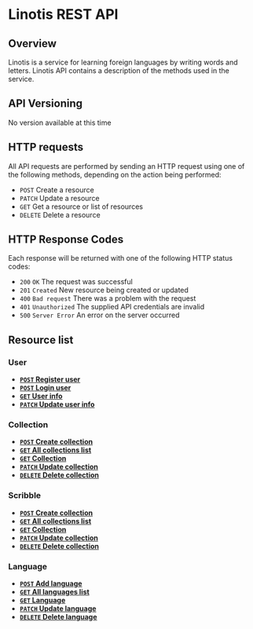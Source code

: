 # Linotis REST API
## Overview
Linotis is a service for learning foreign languages by writing words and letters. Linotis API contains a description of the methods used in the service.
## API Versioning
No version available at this time
## HTTP requests
All API requests are performed by sending an HTTP request using one of the following methods, depending on the action being performed:
- `POST` Create a resource
- `PATCH` Update a resource
- `GET` Get a resource or list of resources
- `DELETE` Delete a resource
## HTTP Response Codes
Each response will be returned with one of the following HTTP status codes:
- `200` `OK` The request was successful
- `201` `Created` New resource being created or updated
- `400` `Bad request` There was a problem with the request
- `401` `Unauthorized` The supplied API credentials are invalid
- `500` `Server Error` An error on the server occurred
## Resource list
### User
- [**`POST` Register user**](https://github.com/Linotis/linotis-rest-api-docs/blob/main/user/POST_register.md)
- [**`POST` Login user**](https://github.com/Linotis/linotis-rest-api-docs/blob/main/user/POST_login.md)
- [**`GET` User info**](https://github.com/Linotis/linotis-rest-api-docs/blob/main/user/POST_login.md)
- [**`PATCH` Update user info**](https://github.com/Linotis/linotis-rest-api-docs/blob/main/user/POST_login.md)
### Collection
- [**`POST` Create collection**](https://github.com/Linotis/linotis-rest-api-docs/blob/main/collection/POST_collection.md)
- [**`GET` All collections list**](https://github.com/Linotis/linotis-rest-api-docs/blob/main/collection/GET_all.md)
- [**`GET` Collection**](https://github.com/Linotis/linotis-rest-api-docs/blob/main/collection/GET_collection.md)
- [**`PATCH` Update collection**](https://github.com/Linotis/linotis-rest-api-docs/blob/main/collection/PATCH_collection.md)
- [**`DELETE` Delete collection**](https://github.com/Linotis/linotis-rest-api-docs/blob/main/collection/DELETE_collection.md)
### Scribble
- [**`POST` Create collection**](https://github.com/Linotis/linotis-rest-api-docs/blob/main/collection/POST_collection.md)
- [**`GET` All collections list**](https://github.com/Linotis/linotis-rest-api-docs/blob/main/collection/GET_all.md)
- [**`GET` Collection**](https://github.com/Linotis/linotis-rest-api-docs/blob/main/collection/GET_collection.md)
- [**`PATCH` Update collection**](https://github.com/Linotis/linotis-rest-api-docs/blob/main/collection/PATCH_collection.md)
- [**`DELETE` Delete collection**](https://github.com/Linotis/linotis-rest-api-docs/blob/main/collection/DELETE_collection.md)
### Language
- [**`POST` Add language**](https://github.com/Linotis/linotis-rest-api-docs/blob/main/collection/POST_collection.md)
- [**`GET` All languages list**](https://github.com/Linotis/linotis-rest-api-docs/blob/main/collection/GET_all.md)
- [**`GET` Language**](https://github.com/Linotis/linotis-rest-api-docs/blob/main/collection/GET_collection.md)
- [**`PATCH` Update language**](https://github.com/Linotis/linotis-rest-api-docs/blob/main/collection/PATCH_collection.md)
- [**`DELETE` Delete language**](https://github.com/Linotis/linotis-rest-api-docs/blob/main/collection/DELETE_collection.md)
